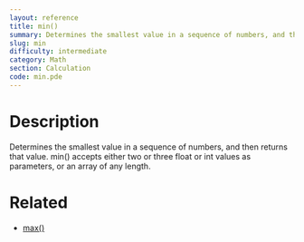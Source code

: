 ```yaml
---
layout: reference
title: min()
summary: Determines the smallest value in a sequence of numbers, and then returns that value
slug: min
difficulty: intermediate
category: Math
section: Calculation
code: min.pde
---
```


# Description

Determines the smallest value in a sequence of numbers, and then returns that value. min() accepts either two or three float or int values as parameters, or an array of any length.
# Related

- [max()](max.html)
